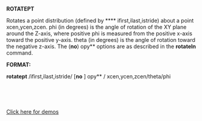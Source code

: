 
 **ROTATEPT**

  Rotates a point distribution (defined by **** ifirst,ilast,istride)
  about a point xcen,ycen,zcen. phi (in degrees) is the angle of
  rotation of the XY plane around the Z-axis, where positive phi is
  measured from the positive x-axis toward the positive y-axis. theta
  (in degrees) is the angle of rotation toward the negative z-axis.
  The (**no**) opy** options are as described in the **rotateln**
  command.

**FORMAT:**

**rotatept** /ifirst,ilast,istride/ 
[**no**
] opy** /
xcen,ycen,zcen/theta/phi

 

 

[Click here for demos](../demos/main_rotatept.md)
